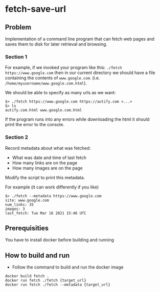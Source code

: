 # fetch-save-url

## Problem

Implementation of a command line program that can fetch web pages and saves them to disk for later retrieval and browsing.

### Section 1

For example, if we invoked your program like this: `./fetch https://www.google.com` then in our current directory we should have a file containing the contents of `www.google.com`. (i.e. `/home/myusername/www.google.com.html`).

We should be able to specify as many urls as we want:

```
$> ./fetch https://www.google.com https://autify.com <...>
$> ls
autify.com.html www.google.com.html
```

If the program runs into any errors while downloading the html it should print the error to the console.

### Section 2

Record metadata about what was fetched:

- What was date and time of last fetch
- How many links are on the page
- How many images are on the page

Modify the script to print this metadata.

For example (it can work differently if you like)

```
$> ./fetch --metadata https://www.google.com
site: www.google.com
num_links: 35
images: 3
last_fetch: Tue Mar 16 2021 15:46 UTC
```

## Prerequisities

You have to install docker before building and running

## How to build and run

- Follow the command to build and run the docker image

```
docker build fetch .
docker run fetch ./fetch {target_url}
docker run fetch ./fetch --metadata {target_url}
```
